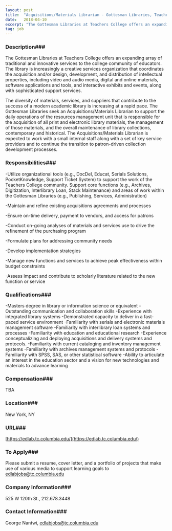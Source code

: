 ```yaml
---
layout: post
title:  "Acquisitions/Materials Librarian - Gottesman Libraries, Teachers College "
date:   2018-04-10
excerpt: "The Gottesman Libraries at Teachers College offers an expanding array of traditional and innovative services to the college community of educators. The library is increasingly a creative services organization that coordinates the acquisition and/or design, development, and distribution of intellectual properties, including video and audio media, digital and online materials,..."
tag: job
---
```


### Description###

The Gottesman Libraries at Teachers College offers an expanding array of traditional and innovative services to the college community of educators. The library is increasingly a creative services organization that coordinates the acquisition and/or design, development, and distribution of intellectual properties, including video and audio media, digital and online materials, software applications and tools, and interactive exhibits and events, along with sophisticated support services. 

The diversity of materials, services, and suppliers that contribute to the success of a modern academic library is increasing at a rapid pace. The Gottesman Libraries seek an Acquisitions/Materials Librarian to support the daily operations of the resources management unit that is responsible for the acquisition of all print and electronic library materials, the management of those materials, and the overall maintenance of library collections, contemporary and historical. The Acquisitions/Materials Librarian is expected to work with a small internal staff along with a set of key service providers and to continue the transition to patron-driven collection development processes.



### Responsibilities###

-Utilize organizational tools (e.g., DocDel, Educat, Serials Solutions, PocketKnowledge, Support Ticket System) to support the work of the Teachers College community. Support core functions (e.g., Archives, Digitization, Interlibrary Loan, Stack Maintenance) and areas of work within the Gottesman Libraries (e.g., Publishing, Services, Administration)

-Maintain and refine existing acquisitions agreements and processes

-Ensure on-time delivery, payment to vendors, and access for patrons

-Conduct on-going analyses of materials and services use to drive the refinement of the purchasing program

-Formulate plans for addressing community needs

-Develop implementation strategies

-Manage new functions and services to achieve peak effectiveness within budget constraints

-Assess impact and contribute to scholarly literature related to the new function or service


### Qualifications###

-Masters degree in library or information science or equivalent
-Outstanding communication and collaboration skills
-Experience with integrated library systems
-Demonstrated capacity to deliver in a fast-paced service environment
-Familiarity with serials and electronic materials management software
-Familiarity with interlibrary loan systems and processes
-Familiarity with education and educational research
-Experience conceptualizing and deploying acquisitions and delivery systems and protocols.
-Familiarity with current cataloging and inventory management systems
-Familiarity with archives management systems and protocols 
-Familiarity with SPSS, SAS, or other statistical software
-Ability to articulate an interest in the education sector and a vision for new technologies and materials to advance learning




### Compensation###

TBA


### Location###

New York, NY 


### URL###

[https://edlab.tc.columbia.edu/](https://edlab.tc.columbia.edu/)

### To Apply###

Please submit a resume, cover letter, and a portfolio of projects that make use of various media to support learning goals to edlabjobs@tc.columbia.edu


### Company Information###

525 W 120th St., 212.678.3448


### Contact Information###

George Nantwi, edlabjobs@tc.columbia.edu

